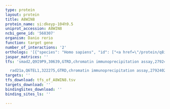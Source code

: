 ```yaml
---
type: protein
layout: protein
title: A8WIN8
protein_name: si:dkeyp-104h9.5
uniprot_accession: A8WIN8
ncbi_gene_id: '568307'
organism: Danio rerio
function: target gene
number_of_interactions: '2'
orthologs: '[{"species": "Homo sapiens", "id": ["<a href=\"/protein/q8iys2\">Q8IYS2</a>"]}, {"species": "Mus musculus", "id": ["<a href=\"/protein/q91x21\">Q91X21</a>"]}, {"species": "Rattus norvegicus", "id": ["<a href=\"/protein/d3zlt7\">D3ZLT7</a>"]}, {"species": "Drosophila melanogaster", "id": ["<a href=\"/protein/q9vq60\">Q9VQ60</a>"]}, {"species": "Caenorhabditis elegans", "id": ["<a href=\"/protein/o45086\">O45086</a>"]}]'
jaspar_matrices: ''
tfs: 'smad2,Q9I9P9,30639,GTRD,chromatin immunoprecipitation assay,27924024%5Buid%5D,No

  rad21a,Q6TEL1,322275,GTRD,chromatin immunoprecipitation assay,27924024%5Buid%5D,No'
targets: ''
tfs_download: tfs_of_A8WIN8.tsv
targets_download: ''
bindingSites_download: ''
binding_sites_ls: ''

---
```

